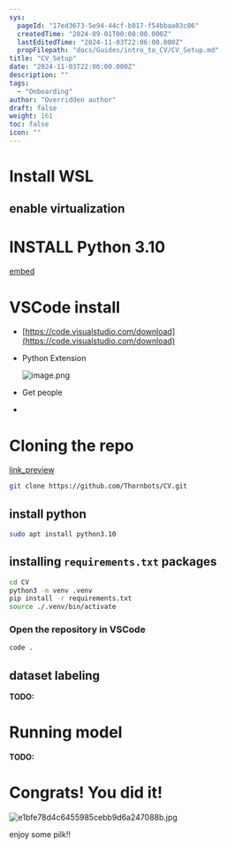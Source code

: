```yaml
---
sys:
  pageId: "17ed3673-5e94-44cf-b817-f54bbaa03c06"
  createdTime: "2024-09-01T00:08:00.000Z"
  lastEditedTime: "2024-11-03T22:06:00.000Z"
  propFilepath: "docs/Guides/intro_to_CV/CV_Setup.md"
title: "CV_Setup"
date: "2024-11-03T22:06:00.000Z"
description: ""
tags:
  - "Onboarding"
author: "Overridden author"
draft: false
weight: 161
toc: false
icon: ""
---
```


# Install WSL

## enable virtualization

# INSTALL Python 3.10

[embed](https://www.rose-hulman.edu/class/csse/csse132/2425a/labs/prelab1-wsl2.html)

# VSCode install

- [https://code.visualstudio.com/download](https://code.visualstudio.com/download)
- Python Extension

	![image.png](https://prod-files-secure.s3.us-west-2.amazonaws.com/d518164a-d88e-44d1-a4ee-3adb3bd8bce0/d82b6650-a5e4-4d3c-b8c9-93d817dae00e/image.png?X-Amz-Algorithm=AWS4-HMAC-SHA256&X-Amz-Content-Sha256=UNSIGNED-PAYLOAD&X-Amz-Credential=ASIAZI2LB466WNKLF3LT%2F20250308%2Fus-west-2%2Fs3%2Faws4_request&X-Amz-Date=20250308T180741Z&X-Amz-Expires=3600&X-Amz-Security-Token=IQoJb3JpZ2luX2VjEBoaCXVzLXdlc3QtMiJIMEYCIQCD4bnGK0dj0SA2PX1Si%2FZMQu68WMyqtNeGVpUzkfmalgIhALG2vJccIKXccaq6%2FDD%2F87AQk0ujCjMKKtQfeRrQ3btmKv8DCGMQABoMNjM3NDIzMTgzODA1IgwoiKBkf8wXXUpCeEUq3AO%2BJwbYL3da4e9hZIHBIfHq2cyZPi2h7d6F59XpHak2%2BHOWICUznzvVrFxf%2FZG0kXhwA0WeJccSwlQpQQ2NOfyXCabUaVckvr%2BqogWxzxF69sb5XJlxoHGvTVc9%2Bax%2B4sZ%2BXDjKWBgTScahIYxKo%2FpKv19XgQ8TKy9hLFnOT6yEqc2hqg0%2BwgJBc0tp9yQvrDKKDjLi%2F5LV%2B6ph7WvtumOrVO40u5llvLKCPpENLOWCz%2FmDkcNN427GTFYl92WCjJzV249AlUKp1uiivz2ijWfuzqNv2E6YHJYzOINDKq7nBVqJjepeJZKKKyxw1u9Wku0I09Mn8sGtf%2FD%2FieHLIs2DarzVlsVJwnOnm2i20%2BtC%2FdgEe5xJO46pR1OaK0aPwJ4kTQ%2Fskij8MqFRFRSMBHpVK9RuOWzgOxsIY46FMe%2Fw6RY73iSevx5sIVVeefemUpC7nIY7bn4FOGYUi7XyEE9zJoM7DGa%2FqK8lXbIOVxp5H79O3kLqrHkGrINjVXBIbI1cRFkZHkMedgNCHV2z8nBdtD%2F9qbwFRK0rYKWlUwM36SFZbjUdVkch4ncYd6UsR0URdUDqZsw7Kk%2Bj5R9gFyaVZwIQpD1H0SbKp%2FoshjpkYdaFC4jh3waU7ADhvDDzgrK%2BBjqkAZsflCA4%2F4y2J6ebjd%2BL%2FuOJhgpHz65sdkU%2BUoYXuvgcQgBjhgOWDlS51otSNi4KkN5v2CvVz2CAWuggJW4xwmdr6pfDTOAhylNItGKTbsPch%2B%2FxFLdkCKqzfG4wyh1BGoxWPOP%2BHkxyIduPJI82oM4D%2FJ%2F4IG2BKSuuz2UMFtLJXJjBAarmNuu%2FwmjHXRHftdYtXytznMoe8czSip69eZXCUvfU&X-Amz-Signature=4228411e5c55beb03cb9b51d9e43a9aa6b063db6044289006e80e64d0f79ee72&X-Amz-SignedHeaders=host&x-id=GetObject)
- Get people
- 

# Cloning the repo

[link_preview](https://github.com/Thornbots/CV/)

```bash
git clone https://github.com/Thornbots/CV.git
```

## install python

```bash
sudo apt install python3.10
```

## installing `requirements.txt` packages

```bash
cd CV
python3 -m venv .venv
pip install -r requirements.txt
source ./.venv/bin/activate
```

### Open the repository in VSCode

```bash
code .
```

## dataset labeling  

**TODO:**

# Running model

**TODO:**

# Congrats! You did it!

![e1bfe78d4c6455985cebb9d6a247088b.jpg](https://prod-files-secure.s3.us-west-2.amazonaws.com/d518164a-d88e-44d1-a4ee-3adb3bd8bce0/7d1ce04e-65d6-40c8-814d-754280e9515a/e1bfe78d4c6455985cebb9d6a247088b.jpg?X-Amz-Algorithm=AWS4-HMAC-SHA256&X-Amz-Content-Sha256=UNSIGNED-PAYLOAD&X-Amz-Credential=ASIAZI2LB4662B4XSNZ3%2F20250308%2Fus-west-2%2Fs3%2Faws4_request&X-Amz-Date=20250308T180741Z&X-Amz-Expires=3600&X-Amz-Security-Token=IQoJb3JpZ2luX2VjEBoaCXVzLXdlc3QtMiJHMEUCIFGzf6Vz07mMwieHs8%2F30QG%2BphnWVg1EXqZzA1sYlLZ0AiEAw8y2qrgsylMrhy0dj25%2F0L77byZ7f%2FJ7xbPkE%2Bmbwr0q%2FwMIYxAAGgw2Mzc0MjMxODM4MDUiDLkaD7cRMqQZOXFICircA9jjn2y6wZK7YXU6DXfEOWlD2R1bgDA8NYd%2BkYoX2NgU5krbz%2BgiudDpvaMX%2BZcbUbag4XeGN9pcvXE9FVxjlngyi1VhEDGgYEGNq0mfPCk7efBsPL1Ms92l8Z4XZYxu8jAV5i6lu68tcGz6VaJj7BpaQJuOTlhZ9EKa4nGZOZrqm1g4ROb1qxFXh83JKIZeuLvx7AX%2FhBikFg7Hq%2FPMAqfzhiNleKAkK72gvztgFjOqkM8wrqZIgC59uRM3MSoLYRUurifsLovAHox%2FKBD%2Fd22Eym6fKnQkZM19lj86aDPFFlS%2BVSPTJBwDOAxvcV4Ljy7fbkI%2FtOX8l40yP6T1%2BeMCn8VCLOEIGU%2BurXubGHlabZ6ePu0LzhfQobsBzvu8DkXVU05FoIzL0E0U1zCKuvvxITBAGVYmBKaqCbCjK0ETpVxHLNb%2BRhmmVIPRznNxDnrbu4jPpXu31JPLTaNX8wAWPZll7dKJNaKPZ5U5U%2Bw%2FsXgH1B%2BCWofqJ60NGt72IA%2F8jp5DTFocTMBu2a6%2B8eBVaja%2Fo0KFlqKEa%2Bhpugk2KsDs98lnpIm3opIypP5w78JIva8P1kKBxjbyPCY0Vmw%2Bp1IA7%2BqtzzDhSJslpV6Rk%2BfkFrYzoX7ftXs0MJKDsr4GOqUBrC2CixbmMgSimApU01jHwBuERdMiuDFpqF%2FmTvwxRQwlCtRMyIc91c9NqqoSZjJqKefBtFQj3eohQChgNx0gEr%2FKtyO8BrBReIbrYcfCAb%2BDgwZL3slzFj%2F5IPMOYwzNLKWXiht7o2v4zgnb6nBE4z597sotw4qDy0c98qL9JJV%2FlJR%2BsJGKIB8oAStRCCQGBwv5tcczB3zy351%2Bu1O48DqJqx5H&X-Amz-Signature=cc56b4d9280181b2abd75b39643cc47ce5fd62e26f78d2b98f15c810efa1ce26&X-Amz-SignedHeaders=host&x-id=GetObject)

enjoy some pilk!!
